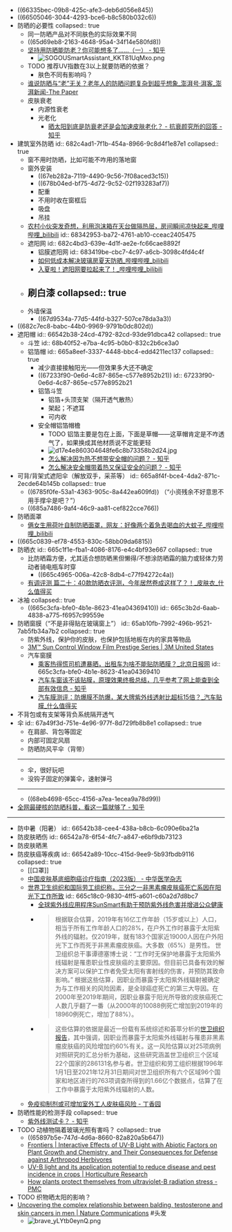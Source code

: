 - ((66335bec-09b8-425c-afe3-deb6d056e845))
- ((66505046-3044-4293-bce6-b8c580b032c6))
- 防晒的必要性
  collapsed:: true
	- 同一防晒产品对不同肤色的实际效果不同
	- ((65d69eb8-2163-4648-95a4-34f14e580fd8))
	- [坚持用防晒能防老？你可能想多了……（一） - 知乎](https://zhuanlan.zhihu.com/p/296564131)
		- ![SOGOUSmartAssistant_KKT81UqMxo.png](../assets/SOGOUSmartAssistant_KKT81UqMxo_1717572442845_0.png)
	- TODO 推荐UV指数在3以上就要防晒的依据？
		- 肤色不同有影响吗？
	- [谁说防晒与“老”无关？老年人的防晒问题复杂到超乎想象_澎湃号·湃客_澎湃新闻-The Paper](https://www.thepaper.cn/newsDetail_forward_27609722)
	- 皮肤衰老
		- 内源性衰老
		- 光老化
			- [晒太阳到底是防衰老还是会加速皮肤老化？ - 抗衰颜究所的回答 - 知乎](https://www.zhihu.com/question/305820450/answer/2518019163)
- 建筑室外防晒
  id:: 682c4ad1-7f1b-454a-8966-9c8d4f1e87e1
  collapsed:: true
	- 窗不用时防晒，比如可能不咋用的落地窗
	- 窗外安装
		- ((67eb282a-7119-4490-9c56-7f08aced3c15))
		- ((678b04ed-bf75-4d72-9c52-02f193283af7))
		- 配重
		- 不用时收在窗框后
		- 吸盘
		- 吊挂
	- [农村小伙突发奇想，利用泡沫箱在天台做隔热层，房间瞬间凉快起来_哔哩哔哩_bilibili](https://www.bilibili.com/video/BV1Vu4y1f7jr/)
	  id:: 68342953-ba72-4761-ab10-cceac2405475
	- 遮阳网
	  id:: 682c4bd3-639e-4d1f-ae2e-fc66cae8892f
		- 铝膜遮阳网
		  id:: 683419be-cbc7-4c97-a6cb-3098c4fd4c4f
		- [如何低成本解决玻璃房夏天防晒_哔哩哔哩_bilibili](https://www.bilibili.com/video/BV1S14y1o7nP/)
		- [入夏啦！遮阳网要拉起来了！_哔哩哔哩_bilibili](https://www.bilibili.com/video/BV1rs4y1v7ba/)
	- 刷白漆
	  collapsed:: true
		-
	- 外墙保温
		- ((67d9534a-77d5-44fd-b327-507ce78da3a3))
- ((682c7ec8-babc-44b0-9969-9791b0dc802d))
- 遮阳帽
  id:: 66542b38-24cd-4792-82cd-93de91dbca42
  collapsed:: true
	- 斗笠
	  id:: 68b40f52-e7ba-4c95-b0b0-832c2b6ce3a0
	- 铝箔帽
	  id:: 665a8eef-3337-4448-bbc4-edd4211ec137
	  collapsed:: true
		- 减少直接接触阳光——但效果多大还不确定
		- ((67233f90-0e6d-4c87-865e-c577e8952b21))
		  id:: 67233f90-0e6d-4c87-865e-c577e8952b21
		- 铝箔斗笠
			- 铝箔+头顶支架（隔开透气散热）
			- 架起；不遮耳
			- 可内收
		- 安全帽铝箔帽檐
			- TODO 铝箔主要是包在上面，下面是草帽——这草帽肯定是不咋透气了，如果换成其他材质说不定能更轻
			- ![d17e4e860304648fe6c8b73358b2d24.jpg](../assets/d17e4e860304648fe6c8b73358b2d24_1716970202181_0.jpg)
			- [怎么解决因为热不想带安全帽的问题？ - 知乎](https://www.zhihu.com/question/408068195)
			- [怎么解决安全帽带着热又保证安全的问题？ - 知乎](https://www.zhihu.com/question/394031801)
- 可背/背架式遮阳伞（解放双手，采茶等）
  id:: 665a8f4f-bce4-4da2-871c-2ecde64b145b
  collapsed:: true
	- ((6785f0fe-53a1-4363-905c-8a442ea609fd)) （“小资残余不好意思不用手撑伞是吧？”）
	- ((685a7486-9af4-46c9-aa81-cef822cce766))
- 防晒面罩
	- [俩女生用荷叶自制防晒面罩，网友：好像两个着急去喝血的大蚊子_哔哩哔哩_bilibili](https://www.bilibili.com/video/BV1fK5uzgEVe/)
- ((665c0839-ef78-4553-830c-58bb09da6815))
- 防晒衣
  id:: 665c1f1e-fba1-4086-8176-e4c4bf93e667
  collapsed:: true
	- 比防晒霜方便，尤其适合想防晒黑但懒得/不想涂防晒霜的脑力或轻体力劳动者骑电瓶车时穿
		- ((665c4965-006a-42c8-8db4-c77f94272c4a))
	- [有调评测 篇二十：40款防晒衣评测，今年居然卷成这样了？！_皮肤衣_什么值得买](https://post.smzdm.com/p/a30542pn/)
- 冰袖
  collapsed:: true
	- ((665c3cfa-bfe0-4b1e-8623-41ea04369410))
	  id:: 665c3b2d-6aab-4838-a775-f6957c99559e
- 防晒窗膜（“不是非得贴在玻璃窗上”）
  id:: 65ab10fb-7992-496b-9521-7ab5fb34a7b2
  collapsed:: true
	- 防紫外线，保护你的皮肤，也保护包括地板在内的家具等物品
	- [3M™ Sun Control Window Film Prestige Series | 3M United States](https://www.3m.com/3M/en_US/p/d/b5005059011/)
	- 汽车窗膜
		- [乘客热得慌司机遭暴晒，出租车为啥不能贴防晒膜？_北京日报网](https://news.bjd.com.cn/2022/08/05/10129026.shtml)
		  id:: 665c3cfa-bfe0-4b1e-8623-41ea04369410
		- [汽车车窗该不该贴膜，原理效果终极总结，几乎参考了网上能查到全部有效信息 - 知乎](https://zhuanlan.zhihu.com/p/536892392)
		- [汽车膜测评：防爆膜不防爆，某大牌紫外线透射比超标15倍？_汽车贴膜_什么值得买](https://post.smzdm.com/p/a83dqmk0/)
- 不背包或有支架等背负系统隔开透气
- 伞
  id:: 67a49f3d-751e-4e96-977f-8d729fb8b8e1
  collapsed:: true
	- 在肩部、背包等固定
	- 内部可固定风扇
	- 防晒防风平伞（背带）
	- ---
	- 伞，很好玩吧
	- 没钩子固定的弹簧伞，速射弹弓
	- ---
	- ((68eb4698-65cc-4156-a7ea-1ecea9a78d99))
- [全网最硬核的防晒科普，看这一篇就够了 - 知乎](https://zhuanlan.zhihu.com/p/500151350)
- ---
- 防中暑（阳暑）
  id:: 66542b38-cee4-438a-b8cb-6c090e6ba21a
- 防皮肤晒伤
  id:: 66542a78-6f54-4fc7-a847-e6bf9db73123
- 防皮肤晒黑
- 防皮肤癌等疾病
  id:: 66542a89-10cc-415d-9ee9-5b93fbdb9116
  collapsed:: true
	- [[口罩]]
	- [中国皮肤基底细胞癌诊疗指南（2023版） - 中华医学杂志](https://rs.yiigle.com/CN2021/1491793.htm)
	- [世界卫生组织和国际劳工组织称，三分之一非黑素瘤皮肤癌死亡系因在阳光下工作所致](https://www.who.int/zh/news/item/08-11-2023-working-under-the-sun-causes-1-in-3-deaths-from-non-melanoma-skin-cancer--say-who-and-ilo)
	  id:: 665c18c0-9830-4ff5-a601-c60a2d7d8bc7
		- [全球紫外线应用程序SunSmart有助于预防紫外线危害并增进公众健康](https://www.who.int/zh/news/item/21-06-2022-sunsmart-global-uv-app-helps-protect-you-from-the-dangers-of-the-sun-and-promotes-public-health)
		- >根据联合估算，2019年有16亿工作年龄（15岁或以上）人口，相当于所有工作年龄人口的28%，在户外工作时暴露于太阳紫外线的辐射。仅2019年，就有183个国家近19000人因在户外阳光下工作而死于非黑素瘤皮肤癌。大多数（65%）是男性。
		  >世卫组织总干事谭德塞博士说：“工作时无保护地暴露于太阳紫外线辐射是罹患职业性皮肤癌的主要原因。但目前已具备有效的解决方案可以保护工作者免受太阳有害射线的伤害，并预防其致命影响。”
		  >根据这些估算，因职业而暴露于太阳紫外线辐射被确定为与工作相关的风险因素，是全球癌症死亡的第三大导因。在2000年至2019年期间，因职业暴露于阳光所导致的皮肤癌死亡人数几乎翻了一番（从2000年的10088例死亡增加到2019年的18960例死亡，增加了88%）。
		- >这些估算的依据是最近一份载有系统综述和荟萃分析的[世卫组织报告](https://www.who.int/publications/i/item/9789240040830)，其中强调，因职业而暴露于太阳紫外线辐射与罹患非黑素瘤皮肤癌的风险增加约60%有关。这一风险估算以对25项病例对照研究的汇总分析为基础，这些研究涵盖世卫组织三个区域22个国家的286131名参与者。世卫组织和劳工组织根据1996年1月1日至2021年12月31日期间对世卫组织所有六个区域96个国家和地区进行的763项调查所得到的1.66亿个数据点，估算了在工作中暴露于太阳紫外线辐射的人数。
	- [免疫抑制剂或可增加室外工人皮肤癌风险 - 丁香园](https://derm.dxy.cn/article/486953)
- 防晒性能的检测手段
  collapsed:: true
	- [紫外线测试卡？ - 知乎](https://www.zhihu.com/question/283359314)
- TODO 动植物隔着玻璃光照有害吗？
  collapsed:: true
	- ((65897b5e-747d-4d6a-8660-82a820a5b647))
	- [Frontiers | Interactive Effects of UV-B Light with Abiotic Factors on Plant Growth and Chemistry, and Their Consequences for Defense against Arthropod Herbivores](https://www.frontiersin.org/articles/10.3389/fpls.2017.00278/full)
	- [UV-B light and its application potential to reduce disease and pest incidence in crops | Horticulture Research](https://www.nature.com/articles/s41438-021-00629-5)
	- [How plants protect themselves from ultraviolet-B radiation stress - PMC](https://www.ncbi.nlm.nih.gov/pmc/articles/PMC8566272/)
- TODO 织物晒太阳的影响？
- [Uncovering the complex relationship between balding, testosterone and skin cancers in men | Nature Communications](https://www.nature.com/articles/s41467-023-41231-8) #头发
	- ![brave_yLYtb0eynQ.png](../assets/brave_yLYtb0eynQ_1702172694506_0.png)